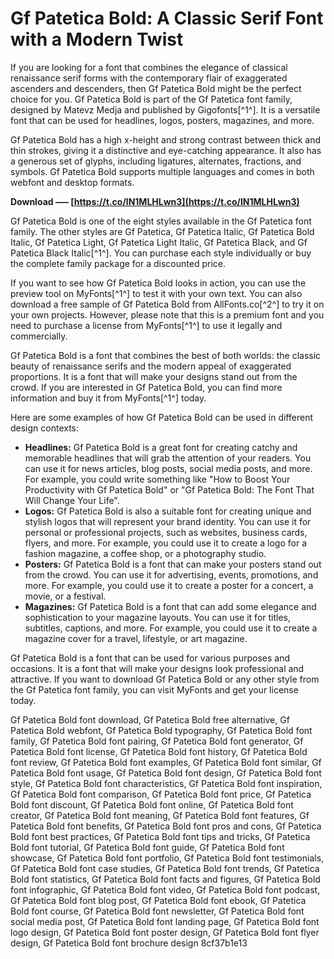 # Gf Patetica Bold: A Classic Serif Font with a Modern Twist
 
If you are looking for a font that combines the elegance of classical renaissance serif forms with the contemporary flair of exaggerated ascenders and descenders, then Gf Patetica Bold might be the perfect choice for you. Gf Patetica Bold is part of the Gf Patetica font family, designed by Matevz Medja and published by Gigofonts[^1^]. It is a versatile font that can be used for headlines, logos, posters, magazines, and more.
 
Gf Patetica Bold has a high x-height and strong contrast between thick and thin strokes, giving it a distinctive and eye-catching appearance. It also has a generous set of glyphs, including ligatures, alternates, fractions, and symbols. Gf Patetica Bold supports multiple languages and comes in both webfont and desktop formats.
 
**Download ––– [https://t.co/lN1MLHLwn3](https://t.co/lN1MLHLwn3)**


 
Gf Patetica Bold is one of the eight styles available in the Gf Patetica font family. The other styles are Gf Patetica, Gf Patetica Italic, Gf Patetica Bold Italic, Gf Patetica Light, Gf Patetica Light Italic, Gf Patetica Black, and Gf Patetica Black Italic[^1^]. You can purchase each style individually or buy the complete family package for a discounted price.
 
If you want to see how Gf Patetica Bold looks in action, you can use the preview tool on MyFonts[^1^] to test it with your own text. You can also download a free sample of Gf Patetica Bold from AllFonts.co[^2^] to try it on your own projects. However, please note that this is a premium font and you need to purchase a license from MyFonts[^1^] to use it legally and commercially.
 
Gf Patetica Bold is a font that combines the best of both worlds: the classic beauty of renaissance serifs and the modern appeal of exaggerated proportions. It is a font that will make your designs stand out from the crowd. If you are interested in Gf Patetica Bold, you can find more information and buy it from MyFonts[^1^] today.

Here are some examples of how Gf Patetica Bold can be used in different design contexts:
 
- **Headlines:** Gf Patetica Bold is a great font for creating catchy and memorable headlines that will grab the attention of your readers. You can use it for news articles, blog posts, social media posts, and more. For example, you could write something like "How to Boost Your Productivity with Gf Patetica Bold" or "Gf Patetica Bold: The Font That Will Change Your Life".
- **Logos:** Gf Patetica Bold is also a suitable font for creating unique and stylish logos that will represent your brand identity. You can use it for personal or professional projects, such as websites, business cards, flyers, and more. For example, you could use it to create a logo for a fashion magazine, a coffee shop, or a photography studio.
- **Posters:** Gf Patetica Bold is a font that can make your posters stand out from the crowd. You can use it for advertising, events, promotions, and more. For example, you could use it to create a poster for a concert, a movie, or a festival.
- **Magazines:** Gf Patetica Bold is a font that can add some elegance and sophistication to your magazine layouts. You can use it for titles, subtitles, captions, and more. For example, you could use it to create a magazine cover for a travel, lifestyle, or art magazine.

Gf Patetica Bold is a font that can be used for various purposes and occasions. It is a font that will make your designs look professional and attractive. If you want to download Gf Patetica Bold or any other style from the Gf Patetica font family, you can visit MyFonts and get your license today.
 
Gf Patetica Bold font download,  Gf Patetica Bold free alternative,  Gf Patetica Bold webfont,  Gf Patetica Bold typography,  Gf Patetica Bold font family,  Gf Patetica Bold font pairing,  Gf Patetica Bold font generator,  Gf Patetica Bold font license,  Gf Patetica Bold font history,  Gf Patetica Bold font review,  Gf Patetica Bold font examples,  Gf Patetica Bold font similar,  Gf Patetica Bold font usage,  Gf Patetica Bold font design,  Gf Patetica Bold font style,  Gf Patetica Bold font characteristics,  Gf Patetica Bold font inspiration,  Gf Patetica Bold font comparison,  Gf Patetica Bold font price,  Gf Patetica Bold font discount,  Gf Patetica Bold font online,  Gf Patetica Bold font creator,  Gf Patetica Bold font meaning,  Gf Patetica Bold font features,  Gf Patetica Bold font benefits,  Gf Patetica Bold font pros and cons,  Gf Patetica Bold font best practices,  Gf Patetica Bold font tips and tricks,  Gf Patetica Bold font tutorial,  Gf Patetica Bold font guide,  Gf Patetica Bold font showcase,  Gf Patetica Bold font portfolio,  Gf Patetica Bold font testimonials,  Gf Patetica Bold font case studies,  Gf Patetica Bold font trends,  Gf Patetica Bold font statistics,  Gf Patetica Bold font facts and figures,  Gf Patetica Bold font infographic,  Gf Patetica Bold font video,  Gf Patetica Bold font podcast,  Gf Patetica Bold font blog post,  Gf Patetica Bold font ebook,  Gf Patetica Bold font course,  Gf Patetica Bold font newsletter,  Gf Patetica Bold font social media post,  Gf Patetica Bold font landing page,  Gf Patetica Bold font logo design,  Gf Patetica Bold font poster design,  Gf Patetica Bold font flyer design,  Gf Patetica Bold font brochure design
 8cf37b1e13
 
